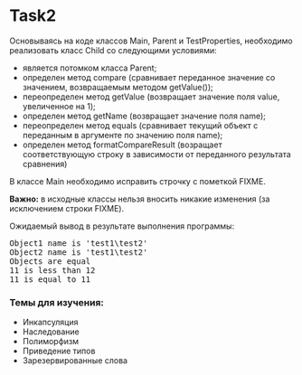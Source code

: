 # Task2

Основываясь на коде классов Main, Parent и TestProperties, необходимо реализовать класс Child со следующими условиями:
* является потомком класса Parent;
* определен метод compare (сравнивает переданное значение со значением, возвращаемым методом getValue());
* переопределен метод getValue (возвращает значение поля value, увеличенное на 1);
* определен метод getName (возвращает значение поля name);
* переопределен метод equals (сравнивает текущий объект с переданным в аргументе по значению поля name);
* определен метод formatCompareResult (возращает соответствующую строку в зависимости от переданного результата сравнения)

В классе Main необходимо исправить строчку с пометкой FIXME.

<b>Важно:</b> в исходные классы нельзя вносить никакие изменения (за исключением строки FIXME).

Ожидаемый вывод в результате выполнения программы:
<pre>Object1 name is 'test1\test2'
Object2 name is 'test1\test2'
Objects are equal
11 is less than 12
11 is equal to 11</pre>

<h3>Темы для изучения:</h3>
<ul>
<li>Инкапсуляция</li>
<li>Наследование</li>
<li>Полиморфизм</li>
<li>Приведение типов</li>
<li>Зарезервированные слова</li>
</ul>
